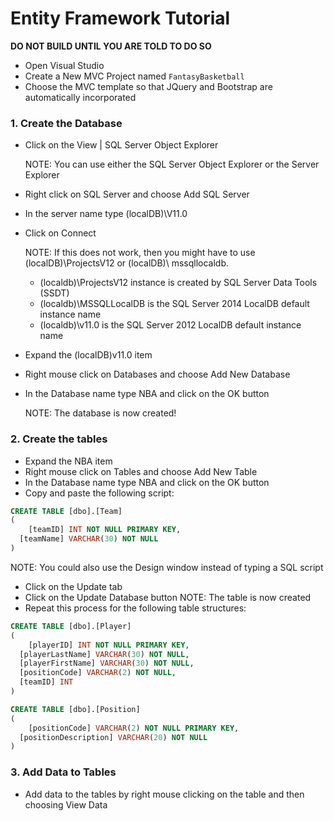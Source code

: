 # Entity Framework Tutorial

**DO NOT BUILD UNTIL YOU ARE TOLD TO DO SO**

- Open Visual Studio
- Create a New MVC Project named `FantasyBasketball`
- Choose the MVC template so that JQuery and Bootstrap are automatically incorporated

### 1. Create the Database

- Click on the View | SQL Server Object Explorer

  
  NOTE: You can use either the SQL Server Object Explorer or the Server Explorer

- Right click on SQL Server and choose Add SQL Server
- In the server name type (localDB)\V11.0
- Click on Connect


  NOTE: If this does not work, then you might have to use (localDB)\ProjectsV12 or (localDB)\ mssqllocaldb. 
    - (localdb)\ProjectsV12 instance is created by SQL Server Data Tools (SSDT)
    - (localdb)\MSSQLLocalDB is the SQL Server 2014 LocalDB default instance name
    - (localdb)\v11.0 is the SQL Server 2012 LocalDB default instance name

- Expand the (localDB)v11.0 item
- Right mouse click on Databases and choose Add New Database
- In the Database name type NBA and click on the OK button

  
  NOTE: The database is now created!
  

### 2. Create the tables

- Expand the NBA item
- Right mouse click on Tables and choose Add New Table
- In the Database name type NBA and click on the OK button
- Copy and paste the following script:

```sql
CREATE TABLE [dbo].[Team]
(
	[teamID] INT NOT NULL PRIMARY KEY, 
  [teamName] VARCHAR(30) NOT NULL
)
```


  NOTE: You could also use the Design window instead of typing a SQL script

- Click on the Update tab
- Click on the Update Database button	NOTE: The table is now created
- Repeat this process for the following table structures:

```sql
CREATE TABLE [dbo].[Player]
(
	[playerID] INT NOT NULL PRIMARY KEY, 
  [playerLastName] VARCHAR(30) NOT NULL, 
  [playerFirstName] VARCHAR(30) NOT NULL, 
  [positionCode] VARCHAR(2) NOT NULL, 
  [teamID] INT 
)

CREATE TABLE [dbo].[Position]
(
	[positionCode] VARCHAR(2) NOT NULL PRIMARY KEY, 
  [positionDescription] VARCHAR(20) NOT NULL
)
```

### 3. Add Data to Tables

- Add data to the tables by right mouse clicking on the table and then choosing View Data

